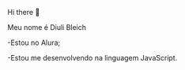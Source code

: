 Hi there 🤎

Meu nome é Diuli Bleich

-Estou no Alura;

-Estou me desenvolvendo na linguagem JavaScript.
